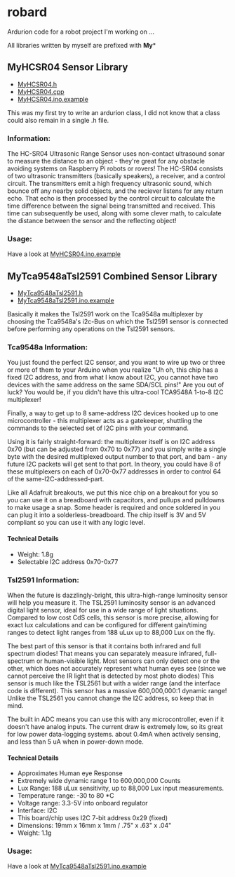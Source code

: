# robard

Ardurion code for a robot project I'm working on ...

All libraries written by myself are prefixed with **My***

## MyHCSR04 Sensor Library

- [MyHCSR04.h](MyHCSR04.h)
- [MyHCSR04.cpp](MyHCSR04.cpp)
- [MyHCSR04.ino.example](MyHCSR04.ino.example)

This was my first try to write an ardurion class, I did not know that a class could also remain in a single .h file.

### Information:

The HC-SR04 Ultrasonic Range Sensor uses non-contact ultrasound sonar to measure the distance to an object - they're great for any obstacle avoiding systems on Raspberry Pi robots or rovers! The HC-SR04 consists of two ultrasonic transmitters (basically speakers), a receiver, and a control circuit. The transmitters emit a high frequency ultrasonic sound, which bounce off any nearby solid objects, and the reciever listens for any return echo. That echo is then processed by the control circuit to calculate the time difference between the signal being transmitted and received. This time can subsequently be used, along with some clever math, to calculate the distance between the sensor and the reflecting object!


### Usage:

Have a look at [MyHCSR04.ino.example](MyHCSR04.ino.example)

## MyTca9548aTsl2591 Combined Sensor Library

- [MyTca9548aTsl2591.h](MyTca9548aTsl2591.h)
- [MyTca9548aTsl2591.ino.example](MyTca9548aTsl2591.ino.example)

Basically it makes the Tsl2591 work on the Tca9548a multiplexer by choosing the Tca9548a's i2c-Bus on which the Tsl2591 sensor is connected before performing any operations on the Tsl2591 sensors.

### Tca9548a Information:

You just found the perfect I2C sensor, and you want to wire up two or three or more of them to your Arduino when you realize "Uh oh, this chip has a fixed I2C address, and from what I know about I2C, you cannot have two devices with the same address on the same SDA/SCL pins!" Are you out of luck? You would be, if you didn't have this ultra-cool TCA9548A 1-to-8 I2C multiplexer!

Finally, a way to get up to 8 same-address I2C devices hooked up to one microcontroller - this multiplexer acts as a gatekeeper, shuttling the commands to the selected set of I2C pins with your command.

Using it is fairly straight-forward: the multiplexer itself is on I2C address 0x70 (but can be adjusted from 0x70 to 0x77) and you simply write a single byte with the desired multiplexed output number to that port, and bam - any future I2C packets will get sent to that port. In theory, you could have 8 of these multiplexers on each of 0x70-0x77 addresses in order to control 64 of the same-I2C-addressed-part.

Like all Adafruit breakouts, we put this nice chip on a breakout for you so you can use it on a breadboard with capacitors, and pullups and pulldowns to make usage a snap. Some header is required and once soldered in you can plug it into a solderless-breadboard. The chip itself is 3V and 5V compliant so you can use it with any logic level.

#### Technical Details

- Weight: 1.8g
- Selectable I2C address 0x70-0x77


### Tsl2591 Information:

When the future is dazzlingly-bright, this ultra-high-range luminosity sensor will help you measure it. The TSL2591 luminosity sensor is an advanced digital light sensor, ideal for use in a wide range of light situations. Compared to low cost CdS cells, this sensor is more precise, allowing for exact lux calculations and can be configured for different gain/timing ranges to detect light ranges from 188 uLux up to 88,000 Lux on the fly.

The best part of this sensor is that it contains both infrared and full spectrum diodes! That means you can separately measure infrared, full-spectrum or human-visible light. Most sensors can only detect one or the other, which does not accurately represent what human eyes see (since we cannot perceive the IR light that is detected by most photo diodes) This sensor is much like the TSL2561 but with a wider range (and the interface code is different). This sensor has a massive 600,000,000:1 dynamic range! Unlike the TSL2561 you cannot change the I2C address, so keep that in mind.

The built in ADC means you can use this with any microcontroller, even if it doesn't have analog inputs. The current draw is extremely low, so its great for low power data-logging systems. about 0.4mA when actively sensing, and less than 5 uA when in power-down mode.

#### Technical Details

- Approximates Human eye Response
- Extremely wide dynamic range 1 to 600,000,000 Counts
- Lux Range: 188 uLux sensitivity, up to 88,000 Lux input measurements.
- Temperature range: -30 to 80 *C
- Voltage range: 3.3-5V into onboard regulator
- Interface: I2C
- This board/chip uses I2C 7-bit address 0x29 (fixed)
- Dimensions: 19mm x 16mm x 1mm / .75" x .63" x .04"
- Weight: 1.1g



### Usage:

Have a look at [MyTca9548aTsl2591.ino.example](MyTca9548aTsl2591.ino.example)
